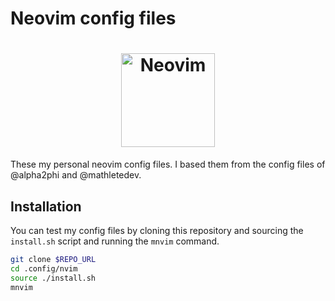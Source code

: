# Neovim config files

<h1 align="center">
  <img src="https://raw.githubusercontent.com/neovim/neovim.github.io/master/logos/neovim-logo-300x87.png" alt="Neovim" width="150">
</h1>

These my personal neovim config files.
I based them from the config files of @alpha2phi and @mathletedev.

## Installation

You can test my config files by cloning this repository and sourcing
the `install.sh` script and running the `mnvim` command.

```bash
git clone $REPO_URL
cd .config/nvim
source ./install.sh
mnvim
```

